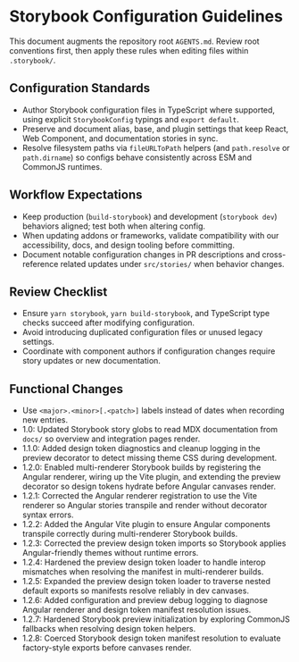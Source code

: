 # Storybook Configuration Guidelines

This document augments the repository root `AGENTS.md`. Review root conventions first, then apply these rules when editing files within `.storybook/`.

## Configuration Standards
- Author Storybook configuration files in TypeScript where supported, using explicit `StorybookConfig` typings and `export default`.
- Preserve and document alias, base, and plugin settings that keep React, Web Component, and documentation stories in sync.
- Resolve filesystem paths via `fileURLToPath` helpers (and `path.resolve` or `path.dirname`) so configs behave consistently across ESM and CommonJS runtimes.

## Workflow Expectations
- Keep production (`build-storybook`) and development (`storybook dev`) behaviors aligned; test both when altering config.
- When updating addons or frameworks, validate compatibility with our accessibility, docs, and design tooling before committing.
- Document notable configuration changes in PR descriptions and cross-reference related updates under `src/stories/` when behavior changes.

## Review Checklist
- Ensure `yarn storybook`, `yarn build-storybook`, and TypeScript type checks succeed after modifying configuration.
- Avoid introducing duplicated configuration files or unused legacy settings.
- Coordinate with component authors if configuration changes require story updates or new documentation.

## Functional Changes
- Use `<major>.<minor>[.<patch>]` labels instead of dates when recording new entries.
- 1.0: Updated Storybook story globs to read MDX documentation from `docs/` so overview and integration pages render.
- 1.1.0: Added design token diagnostics and cleanup logging in the preview decorator to detect missing theme CSS during development.
- 1.2.0: Enabled multi-renderer Storybook builds by registering the Angular renderer, wiring up the Vite plugin, and extending the preview decorator so design tokens hydrate before Angular canvases render.
- 1.2.1: Corrected the Angular renderer registration to use the Vite renderer so Angular stories transpile and render without decorator syntax errors.
- 1.2.2: Added the Angular Vite plugin to ensure Angular components transpile correctly during multi-renderer Storybook builds.
- 1.2.3: Corrected the preview design token imports so Storybook applies Angular-friendly themes without runtime errors.
- 1.2.4: Hardened the preview design token loader to handle interop mismatches when resolving the manifest in multi-renderer builds.
- 1.2.5: Expanded the preview design token loader to traverse nested default exports so manifests resolve reliably in dev canvases.
- 1.2.6: Added configuration and preview debug logging to diagnose Angular renderer and design token manifest resolution issues.
- 1.2.7: Hardened Storybook preview initialization by exploring CommonJS fallbacks when resolving design token helpers.
- 1.2.8: Coerced Storybook design token manifest resolution to evaluate factory-style exports before canvases render.

